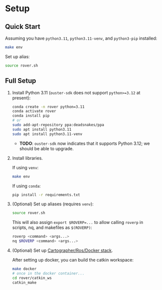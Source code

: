 # Setup

## Quick Start

Assuming you have `python3.11`, `python3.11-venv`, and `python3-pip` installed:
```sh
make env
```

Set up alias:
```sh
source rover.sh
```

## Full Setup

1. Install Python 3.11 (`ouster-sdk` does not support `python>=3.12` at present):
    ```sh
    conda create -n rover python=3.11
    conda activate rover
    conda install pip
    # or
    sudo add-apt-repository ppa:deadsnakes/ppa
    sudo apt install python3.11
    sudo apt install python3.11-venv
    ```

    - **TODO**: `ouster-sdk` now indicates that it supports Python 3.12; we should be able to upgrade.

2. Install libraries.

    If using `venv`:
    ```sh
    make env
    ```

    If using `conda`:
    ```sh
    pip install -r requirements.txt
    ```

3. (Optional) Set up aliases (requires `venv`):
    ```sh
    source rover.sh
    ```
    This will also assign `export $ROVERP=...` to allow calling `roverp` in scripts, nq, and makefiles as `$(ROVERP)`:
    ```sh
    roverp <command> <args...>
    nq $ROVERP <command> <args...>
    ```

4. (Optional) Set up [Cartographer/Ros/Docker stack](docker.md).

    After setting up docker, you can build the catkin workspace:
    ```sh
    make docker
    # once in the docker container...
    cd rover/catkin_ws
    catkin_make
    ```
